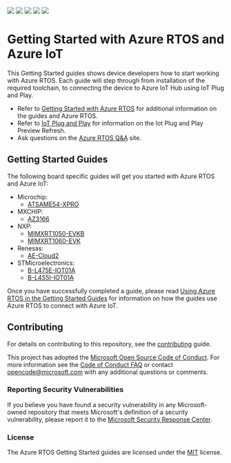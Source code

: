 ![](https://github.com/azure-rtos/getting-started/workflows/ATSAME54-XPRO/badge.svg)
![](https://github.com/azure-rtos/getting-started/workflows/AZ3166/badge.svg)
![](https://github.com/azure-rtos/getting-started/workflows/MIMXRT1050-EVKB/badge.svg)
![](https://github.com/azure-rtos/getting-started/workflows/MIMXRT1060-EVK/badge.svg)
![](https://github.com/azure-rtos/getting-started/workflows/STM32L4_L4+/badge.svg)

# Getting Started with Azure RTOS and Azure IoT

This Getting Started guides shows device developers how to start working with Azure RTOS. Each guide will step through from installation of the required toolchain, to connecting the device to Azure IoT Hub using IoT Plug and Play.

* Refer to [Getting Started with Azure RTOS](https://go.microsoft.com/fwlink/p/?linkid=2129824) for additional information on the guides and Azure RTOS.
* Refer to [IoT Plug and Play](https://docs.microsoft.com/en-us/azure/iot-pnp) for information on the Iot Plug and Play Preview Refresh.
* Ask questions on the [Azure RTOS Q&A](https://aka.ms/QnA/azure-rtos) site.

## Getting Started Guides

The following board specific guides will get you started with Azure RTOS and Azure IoT:

* Microchip: 
  * [ATSAME54-XPRO](Microchip/ATSAME54-XPRO)
* MXCHIP: 
  * [AZ3166](MXChip/AZ3166)
* NXP: 
  * [MIMXRT1050-EVKB](NXP/MIMXRT1050-EVKB)
  * [MIMXRT1060-EVK](NXP/MIMXRT1060-EVK)
* Renesas: 
  * [AE-Cloud2](Renesas/Synergy)
* STMicroelectronics: 
  * [B-L475E-IOT01A](STMicroelectronics/STM32L4_L4+)
  * [B-L4S5I-IOT01A](STMicroelectronics/STM32L4_L4+)

Once you have successfully completed a guide, please read [Using Azure RTOS in the Getting Started Guides](/docs/using-azure-rtos.md) for information on how the guides use Azure RTOS to connect with Azure IoT.

## Contributing

For details on contributing to this repository, see the [contributing](CONTRIBUTING.md) guide.

This project has adopted the [Microsoft Open Source Code of Conduct](https://opensource.microsoft.com/codeofconduct/).
For more information see the [Code of Conduct FAQ](https://opensource.microsoft.com/codeofconduct/faq/)
or contact [opencode@microsoft.com](mailto:opencode@microsoft.com) with any additional questions or comments.

### Reporting Security Vulnerabilities

If you believe you have found a security vulnerability in any Microsoft-owned repository that meets Microsoft's definition of a security vulnerability, please report it to the [Microsoft Security Response Center](SECURITY.md).

### License

The Azure RTOS Getting Started guides are licensed under the [MIT](LICENSE.txt) license.
